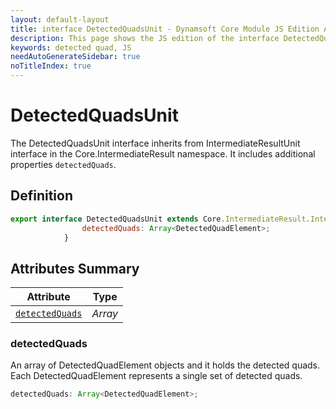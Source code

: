 ```yaml
---
layout: default-layout
title: interface DetectedQuadsUnit - Dynamsoft Core Module JS Edition API Reference
description: This page shows the JS edition of the interface DetectedQuadsUnit in Dynamsoft Core Module.
keywords: detected quad, JS
needAutoGenerateSidebar: true
noTitleIndex: true
---
```


# DetectedQuadsUnit

The DetectedQuadsUnit interface inherits from IntermediateResultUnit interface in the Core.IntermediateResult namespace. It includes additional properties `detectedQuads`.

## Definition

```js
export interface DetectedQuadsUnit extends Core.IntermediateResult.IntermediateResultUnit {
                detectedQuads: Array<DetectedQuadElement>;
            }
```

## Attributes Summary

| Attribute               | Type |
|----------------------|-------------|
| [`detectedQuads`](#detectedquads) | *Array<DetectedQuadsUnit>* |

### detectedQuads

An array of DetectedQuadElement objects and it holds the detected quads. Each DetectedQuadElement represents a single set of detected quads.

```js
detectedQuads: Array<DetectedQuadElement>;
```